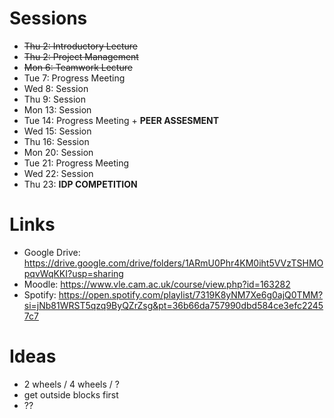 
# Sessions

- ~~Thu 2: Introductory Lecture~~
- ~~Thu 2: Project Management~~
- ~~Mon 6: Teamwork Lecture~~
- Tue 7: Progress Meeting
- Wed 8: Session
- Thu 9: Session
- Mon 13: Session
- Tue 14: Progress Meeting + **PEER ASSESMENT**
- Wed 15: Session
- Thu 16: Session
- Mon 20: Session
- Tue 21: Progress Meeting
- Wed 22: Session
- Thu 23: **IDP COMPETITION**

# Links
- Google Drive: https://drive.google.com/drive/folders/1ARmU0Phr4KM0iht5VVzTSHMOpqvWqKKI?usp=sharing
- Moodle: https://www.vle.cam.ac.uk/course/view.php?id=163282
- Spotify: https://open.spotify.com/playlist/7319K8yNM7Xe6g0ajQ0TMM?si=jNb81WRST5qzq9ByQZrZsg&pt=36b66da757990dbd584ce3efc22457c7

# Ideas
- 2 wheels / 4 wheels / ?
- get outside blocks first
- ??

